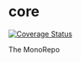 # core
[![Coverage Status](https://coveralls.io/repos/github/IntegriChain1/core/badge.svg?branch=master&t=TW5gdq)](https://coveralls.io/github/IntegriChain1/core?branch=master)

The MonoRepo
 